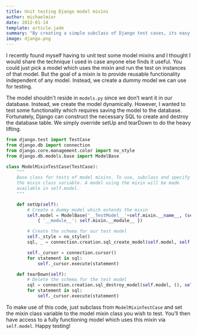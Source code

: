 ```yaml
---
title: Unit testing Django model mixins
author: michaelmior
date: 2012-01-14
template: article.jade
summary: "By creating a simple subclass of Django test cases, its easy to perform unit testing on mixin model classes."
image: django.png
---
```


I recently found myself having to unit test some model mixins and I thought I would share the technique I used in case anyone else finds it useful.
You could just pick a model which uses the mixin and run the test on instances of that model.
But the goal of a mixin is to provide reusable functionality independent of any model.
Instead, we create a dummy model we can use for testing.

The model shouldn't reside in `models.py` since we don’t want it in our database.
Instead, we create the model dynamically.
However, I wanted to test some functionality which requires saving the model to the database.
Fortunately, Django can construct the necessary SQL to create and destroy the database table.
We simply override setUp and tearDown to do the heavy lifting.

~~~ python
from django.test import TestCase
from django.db import connection
from django.core.management.color import no_style
from django.db.models.base import ModelBase

class ModelMixinTestCase(TestCase):
    """
    Base class for tests of model mixins. To use, subclass and specify
    the mixin class variable. A model using the mixin will be made
    available in self.model.
    """

    def setUp(self):
        # Create a dummy model which extends the mixin
        self.model = ModelBase('__TestModel__'+self.mixin.__name__, (self.mixin,),
            { '__module__': self.mixin.__module__ })

        # Create the schema for our test model
        self._style = no_style()
        sql, _ = connection.creation.sql_create_model(self.model, self._style)

        self._cursor = connection.cursor()
        for statement in sql:
            self._cursor.execute(statement)

    def tearDown(self):
        # Delete the schema for the test model
        sql = connection.creation.sql_destroy_model(self.model, (), self._style)
        for statement in sql:
            self._cursor.execute(statement)
~~~

To make use of this code, just subclass from `ModelMixinTestCase` and set the mixin class variable to the model mixin class you wish to test.
You’ll then have access to a fully functioning model which uses this mixin via `self.model`.
Happy testing!
